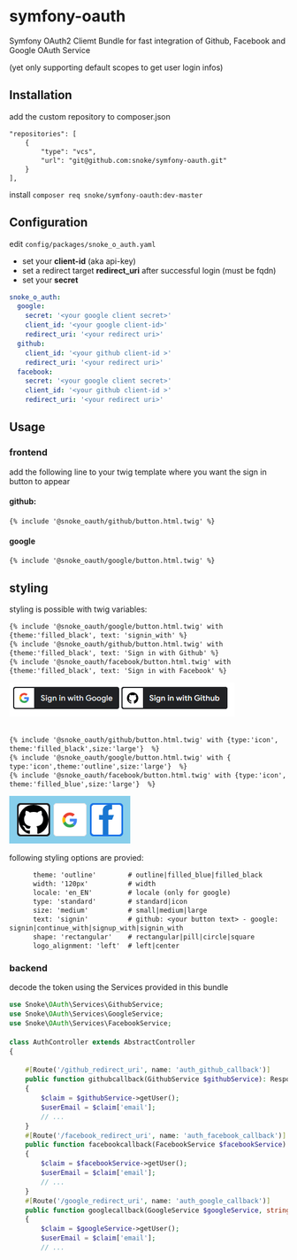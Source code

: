 ﻿# symfony-oauth
Symfony OAuth2 Cliemt Bundle for fast integration of Github, Facebook and Google OAuth Service

(yet only supporting default scopes to get user login infos)
## Installation
add the custom repository to composer.json
```
"repositories": [
    {
        "type": "vcs",
        "url": "git@github.com:snoke/symfony-oauth.git"
    }
],
```
install
```composer req snoke/symfony-oauth:dev-master```

## Configuration
edit ```config/packages/snoke_o_auth.yaml``` 
- set your **client-id** (aka api-key)
- set a redirect target **redirect_uri** after successful login (must be fqdn)
- set your **secret**

```yaml
snoke_o_auth:
  google:
    secret: '<your google client secret>'
    client_id: '<your google client-id>'
    redirect_uri: '<your redirect uri>' 
  github:
    client_id: '<your github client-id >'
    redirect_uri: '<your redirect uri>'
  facebook:
    secret: '<your google client secret>'
    client_id: '<your github client-id >'
    redirect_uri: '<your redirect uri>'
```

## Usage
### frontend
add the following line to your twig template where you want the sign in button to appear
#### github:
```twig
{% include '@snoke_oauth/github/button.html.twig' %}
```
#### google
```twig
{% include '@snoke_oauth/google/button.html.twig' %}
```

## styling
styling is possible with twig variables:
```twig
{% include '@snoke_oauth/google/button.html.twig' with {theme:'filled_black', text: 'signin_with' %}
{% include '@snoke_oauth/github/button.html.twig' with {theme:'filled_black', text: 'Sign in with Github' %}
{% include '@snoke_oauth/facebook/button.html.twig' with {theme:'filled_black', text: 'Sign in with Facebook' %}
```

![](./Docs/Images/buttons_black.PNG)

```twig

{% include '@snoke_oauth/github/button.html.twig' with {type:'icon', theme:'filled_black',size:'large'}  %}
{% include '@snoke_oauth/google/button.html.twig' with { type:'icon',theme:'outline',size:'large'}  %}
{% include '@snoke_oauth/facebook/button.html.twig' with {type:'icon', theme:'filled_blue',size:'large'}  %}
```

![](./Docs/Images/icons.PNG)

following styling options are provied:
```
      theme: 'outline'        # outline|filled_blue|filled_black
      width: '120px'          # width
      locale: 'en_EN'	      # locale (only for google)
      type: 'standard' 	      # standard|icon
      size: 'medium' 	      # small|medium|large
      text: 'signin'	      # github: <your button text> - google: signin|continue_with|signup_with|signin_with
      shape: 'rectangular'    # rectangular|pill|circle|square
      logo_alignment: 'left'  # left|center
```

### backend
decode the token using the Services provided in this bundle
```php
use Snoke\OAuth\Services\GithubService;
use Snoke\OAuth\Services\GoogleService;
use Snoke\OAuth\Services\FacebookService;

class AuthController extends AbstractController
{

    #[Route('/github_redirect_uri', name: 'auth_github_callback')]
    public function githubcallback(GithubService $githubService): Response
    {
        $claim = $githubService->getUser();
        $userEmail = $claim['email'];
        // ...
    }
    #[Route('/facebook_redirect_uri', name: 'auth_facebook_callback')]
    public function facebookcallback(FacebookService $facebookService): Response
    {
        $claim = $facebookService->getUser();
        $userEmail = $claim['email'];
        // ...
    }
    #[Route('/google_redirect_uri', name: 'auth_google_callback')]
    public function googlecallback(GoogleService $googleService, string $token): Response
    {
        $claim = $googleService->getUser();
        $userEmail = $claim['email'];
        // ...
```
